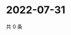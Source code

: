 # 2022-07-31

共 0 条

<!-- BEGIN WEIBO -->
<!-- 最后更新时间 Sun Jul 31 2022 02:18:38 GMT+0800 (China Standard Time) -->

<!-- END WEIBO -->
